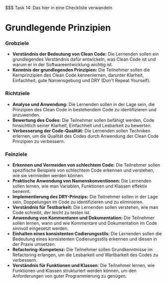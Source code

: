 $$$ Task 14: Das hier in eine Checkliste verwandeln

# Grundlegende Prinzipien

### Grobziele

- **Verständnis der Bedeutung von Clean Code:** Die Lernenden sollen ein grundlegendes Verständnis dafür entwickeln, was Clean Code ist und warum er in der Softwareentwicklung wichtig ist.
- **Kenntnis der grundlegenden Prinzipien:** Die Teilnehmer sollen die Kernprinzipien des Clean Code kennenlernen, darunter Klarheit, Einfachheit, gute Namensgebung und DRY (Don't Repeat Yourself).

### Richtziele

- **Analyse und Anwendung:** Die Lernenden sollen in der Lage sein, die Prinzipien des Clean Code in bestehendem Code zu identifizieren und anzuwenden.
- **Bewertung des Codes:** Die Teilnehmer sollen befähigt werden, Code hinsichtlich seiner Klarheit, Einfachheit und Lesbarkeit zu bewerten.
- **Verbesserung der Code-Qualität:** Die Lernenden sollen Techniken erlernen, um die Qualität des Codes durch Anwendung der Clean Code Prinzipien zu verbessern.

### Feinziele

- **Erkennen und Vermeiden von schlechtem Code:** Die Teilnehmer sollen spezifische Beispiele von schlechtem Code erkennen und verstehen, wie sie vermieden werden können.
- **Praktische Anwendung von Namenskonventionen:** Die Lernenden sollen lernen, wie man Variablen, Funktionen und Klassen effektiv benennt.
- **Implementierung des DRY-Prinzips:** Die Teilnehmer sollen in der Lage sein, Doppelungen im Code zu identifizieren und zu eliminieren.
- **Verständnis für Testbarkeit:** Die Lernenden sollen verstehen, wie man Code schreibt, der leicht zu testen ist.
- **Anwendung von Kommentaren und Dokumentation:** Die Teilnehmer sollen lernen, wann und wie Kommentare und Dokumentation im Code sinnvoll eingesetzt werden.
- **Einhalten eines konsistenten Codierungsstils:** Die Lernenden sollen die Bedeutung eines konsistenten Codierungsstils erkennen und diesen in der Praxis umsetzen.
- **Refactoring-Kompetenz:** Die Teilnehmer sollen Grundkenntnisse im Refactoring erlangen, um die Lesbarkeit und Wartbarkeit des Codes zu verbessern.
- **Verständnis für Funktionen und Klassen**: Die Teilnehmer lernen, wie Funktionen und Klassen strukturiert werden können, um den Anforderungen von guter Programmierung zu genügen.
